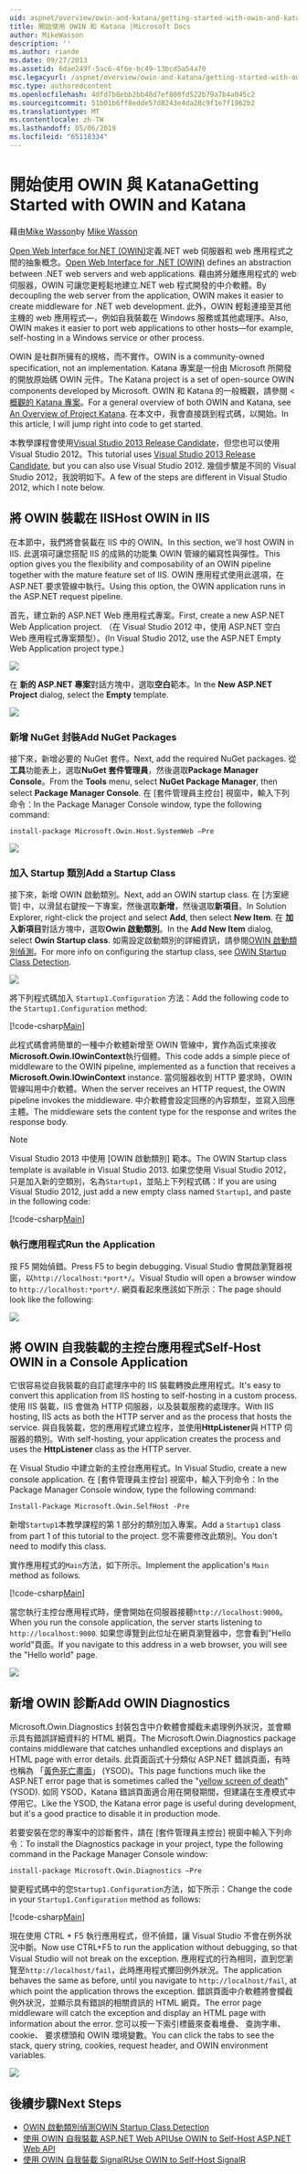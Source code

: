 ```yaml
---
uid: aspnet/overview/owin-and-katana/getting-started-with-owin-and-katana
title: 開始使用 OWIN 和 Katana |Microsoft Docs
author: MikeWasson
description: ''
ms.author: riande
ms.date: 09/27/2013
ms.assetid: 6dae249f-5ac6-4f6e-bc49-13bcd5a54a70
msc.legacyurl: /aspnet/overview/owin-and-katana/getting-started-with-owin-and-katana
msc.type: authoredcontent
ms.openlocfilehash: 4dfd7b8ebb2bb48d7ef800fd522b79a7b4a045c2
ms.sourcegitcommit: 51b01b6ff8edde57d8243e4da28c9f1e7f1962b2
ms.translationtype: MT
ms.contentlocale: zh-TW
ms.lasthandoff: 05/06/2019
ms.locfileid: "65118334"
---
```

# <a name="getting-started-with-owin-and-katana"></a><span data-ttu-id="b91c5-102">開始使用 OWIN 與 Katana</span><span class="sxs-lookup"><span data-stu-id="b91c5-102">Getting Started with OWIN and Katana</span></span>

<span data-ttu-id="b91c5-103">藉由[Mike Wasson](https://github.com/MikeWasson)</span><span class="sxs-lookup"><span data-stu-id="b91c5-103">by [Mike Wasson](https://github.com/MikeWasson)</span></span>

<span data-ttu-id="b91c5-104">[Open Web Interface for.NET (OWIN)](http://owin.org/)定義.NET web 伺服器和 web 應用程式之間的抽象概念。</span><span class="sxs-lookup"><span data-stu-id="b91c5-104">[Open Web Interface for .NET (OWIN)](http://owin.org/) defines an abstraction between .NET web servers and web applications.</span></span> <span data-ttu-id="b91c5-105">藉由將分離應用程式的 web 伺服器，OWIN 可讓您更輕鬆地建立.NET web 程式開發的中介軟體。</span><span class="sxs-lookup"><span data-stu-id="b91c5-105">By decoupling the web server from the application, OWIN makes it easier to create middleware for .NET web development.</span></span> <span data-ttu-id="b91c5-106">此外，OWIN 輕鬆連接至其他主機的 web 應用程式&#8212;，例如自我裝載在 Windows 服務或其他處理序。</span><span class="sxs-lookup"><span data-stu-id="b91c5-106">Also, OWIN makes it easier to port web applications to other hosts&#8212;for example, self-hosting in a Windows service or other process.</span></span>

<span data-ttu-id="b91c5-107">OWIN 是社群所擁有的規格，而不實作。</span><span class="sxs-lookup"><span data-stu-id="b91c5-107">OWIN is a community-owned specification, not an implementation.</span></span> <span data-ttu-id="b91c5-108">Katana 專案是一份由 Microsoft 所開發的開放原始碼 OWIN 元件。</span><span class="sxs-lookup"><span data-stu-id="b91c5-108">The Katana project is a set of open-source OWIN components developed by Microsoft.</span></span> <span data-ttu-id="b91c5-109">OWIN 和 Katana 的一般概觀，請參閱 <<c0> [ 概觀的 Katana 專案](an-overview-of-project-katana.md)。</span><span class="sxs-lookup"><span data-stu-id="b91c5-109">For a general overview of both OWIN and Katana, see [An Overview of Project Katana](an-overview-of-project-katana.md).</span></span> <span data-ttu-id="b91c5-110">在本文中，我會直接跳到程式碼，以開始。</span><span class="sxs-lookup"><span data-stu-id="b91c5-110">In this article, I will jump right into code to get started.</span></span>

<span data-ttu-id="b91c5-111">本教學課程會使用[Visual Studio 2013 Release Candidate](https://go.microsoft.com/fwlink/?LinkId=306566)，但您也可以使用 Visual Studio 2012。</span><span class="sxs-lookup"><span data-stu-id="b91c5-111">This tutorial uses [Visual Studio 2013 Release Candidate](https://go.microsoft.com/fwlink/?LinkId=306566), but you can also use Visual Studio 2012.</span></span> <span data-ttu-id="b91c5-112">幾個步驟是不同的 Visual Studio 2012，我說明如下。</span><span class="sxs-lookup"><span data-stu-id="b91c5-112">A few of the steps are different in Visual Studio 2012, which I note below.</span></span>

## <a name="host-owin-in-iis"></a><span data-ttu-id="b91c5-113">將 OWIN 裝載在 IIS</span><span class="sxs-lookup"><span data-stu-id="b91c5-113">Host OWIN in IIS</span></span>

<span data-ttu-id="b91c5-114">在本節中，我們將會裝載在 IIS 中的 OWIN。</span><span class="sxs-lookup"><span data-stu-id="b91c5-114">In this section, we'll host OWIN in IIS.</span></span> <span data-ttu-id="b91c5-115">此選項可讓您搭配 IIS 的成熟的功能集 OWIN 管線的編寫性與彈性。</span><span class="sxs-lookup"><span data-stu-id="b91c5-115">This option gives you the flexibility and composability of an OWIN pipeline together with the mature feature set of IIS.</span></span> <span data-ttu-id="b91c5-116">OWIN 應用程式使用此選項，在 ASP.NET 要求管線中執行。</span><span class="sxs-lookup"><span data-stu-id="b91c5-116">Using this option, the OWIN application runs in the ASP.NET request pipeline.</span></span>

<span data-ttu-id="b91c5-117">首先，建立新的 ASP.NET Web 應用程式專案。</span><span class="sxs-lookup"><span data-stu-id="b91c5-117">First, create a new ASP.NET Web Application project.</span></span> <span data-ttu-id="b91c5-118">（在 Visual Studio 2012 中，使用 ASP.NET 空白 Web 應用程式專案類型）。</span><span class="sxs-lookup"><span data-stu-id="b91c5-118">(In Visual Studio 2012, use the ASP.NET Empty Web Application project type.)</span></span>

![](getting-started-with-owin-and-katana/_static/image1.png)

<span data-ttu-id="b91c5-119">在 **新的 ASP.NET 專案**對話方塊中，選取**空白**範本。</span><span class="sxs-lookup"><span data-stu-id="b91c5-119">In the **New ASP.NET Project** dialog, select the **Empty** template.</span></span>

![](getting-started-with-owin-and-katana/_static/image2.png)

### <a name="add-nuget-packages"></a><span data-ttu-id="b91c5-120">新增 NuGet 封裝</span><span class="sxs-lookup"><span data-stu-id="b91c5-120">Add NuGet Packages</span></span>

<span data-ttu-id="b91c5-121">接下來，新增必要的 NuGet 套件。</span><span class="sxs-lookup"><span data-stu-id="b91c5-121">Next, add the required NuGet packages.</span></span> <span data-ttu-id="b91c5-122">從**工具**功能表上，選取**NuGet 套件管理員**，然後選取**Package Manager Console**。</span><span class="sxs-lookup"><span data-stu-id="b91c5-122">From the **Tools** menu, select **NuGet Package Manager**, then select **Package Manager Console**.</span></span> <span data-ttu-id="b91c5-123">在 [套件管理員主控台] 視窗中，輸入下列命令：</span><span class="sxs-lookup"><span data-stu-id="b91c5-123">In the Package Manager Console window, type the following command:</span></span>

`install-package Microsoft.Owin.Host.SystemWeb –Pre`

![](getting-started-with-owin-and-katana/_static/image3.png)

### <a name="add-a-startup-class"></a><span data-ttu-id="b91c5-124">加入 Startup 類別</span><span class="sxs-lookup"><span data-stu-id="b91c5-124">Add a Startup Class</span></span>

<span data-ttu-id="b91c5-125">接下來，新增 OWIN 啟動類別。</span><span class="sxs-lookup"><span data-stu-id="b91c5-125">Next, add an OWIN startup class.</span></span> <span data-ttu-id="b91c5-126">在 [方案總管] 中，以滑鼠右鍵按一下專案，然後選取**新增**，然後選取**新項目**。</span><span class="sxs-lookup"><span data-stu-id="b91c5-126">In Solution Explorer, right-click the project and select **Add**, then select **New Item**.</span></span> <span data-ttu-id="b91c5-127">在 **加入新項目**對話方塊中，選取**Owin 啟動類別**。</span><span class="sxs-lookup"><span data-stu-id="b91c5-127">In the **Add New Item** dialog, select **Owin Startup class**.</span></span> <span data-ttu-id="b91c5-128">如需設定啟動類別的詳細資訊，請參閱[OWIN 啟動類別偵測](owin-startup-class-detection.md)。</span><span class="sxs-lookup"><span data-stu-id="b91c5-128">For more info on configuring the startup class, see [OWIN Startup Class Detection](owin-startup-class-detection.md).</span></span>

![](getting-started-with-owin-and-katana/_static/image4.png)

<span data-ttu-id="b91c5-129">將下列程式碼加入 `Startup1.Configuration` 方法：</span><span class="sxs-lookup"><span data-stu-id="b91c5-129">Add the following code to the `Startup1.Configuration` method:</span></span>

[!code-csharp[Main](getting-started-with-owin-and-katana/samples/sample1.cs?highlight=3)]

<span data-ttu-id="b91c5-130">此程式碼會將簡單的一種中介軟體新增至 OWIN 管線中，實作為函式來接收**Microsoft.Owin.IOwinContext**執行個體。</span><span class="sxs-lookup"><span data-stu-id="b91c5-130">This code adds a simple piece of middleware to the OWIN pipeline, implemented as a function that receives a **Microsoft.Owin.IOwinContext** instance.</span></span> <span data-ttu-id="b91c5-131">當伺服器收到 HTTP 要求時，OWIN 管線叫用中介軟體。</span><span class="sxs-lookup"><span data-stu-id="b91c5-131">When the server receives an HTTP request, the OWIN pipeline invokes the middleware.</span></span> <span data-ttu-id="b91c5-132">中介軟體會設定回應的內容類型，並寫入回應主體。</span><span class="sxs-lookup"><span data-stu-id="b91c5-132">The middleware sets the content type for the response and writes the response body.</span></span>

> [!NOTE]
> <span data-ttu-id="b91c5-133">Visual Studio 2013 中使用 [OWIN 啟動類別] 範本。</span><span class="sxs-lookup"><span data-stu-id="b91c5-133">The OWIN Startup class template is available in Visual Studio 2013.</span></span> <span data-ttu-id="b91c5-134">如果您使用 Visual Studio 2012，只是加入新的空類別，名為`Startup1`，並貼上下列程式碼：</span><span class="sxs-lookup"><span data-stu-id="b91c5-134">If you are using Visual Studio 2012, just add a new empty class named `Startup1`, and paste in the following code:</span></span>

[!code-csharp[Main](getting-started-with-owin-and-katana/samples/sample2.cs)]

### <a name="run-the-application"></a><span data-ttu-id="b91c5-135">執行應用程式</span><span class="sxs-lookup"><span data-stu-id="b91c5-135">Run the Application</span></span>

<span data-ttu-id="b91c5-136">按 F5 開始偵錯。</span><span class="sxs-lookup"><span data-stu-id="b91c5-136">Press F5 to begin debugging.</span></span> <span data-ttu-id="b91c5-137">Visual Studio 會開啟瀏覽器視窗，以`http://localhost:*port*/`。</span><span class="sxs-lookup"><span data-stu-id="b91c5-137">Visual Studio will open a browser window to `http://localhost:*port*/`.</span></span> <span data-ttu-id="b91c5-138">網頁看起來應該如下所示：</span><span class="sxs-lookup"><span data-stu-id="b91c5-138">The page should look like the following:</span></span>

![](getting-started-with-owin-and-katana/_static/image5.png)

## <a name="self-host-owin-in-a-console-application"></a><span data-ttu-id="b91c5-139">將 OWIN 自我裝載的主控台應用程式</span><span class="sxs-lookup"><span data-stu-id="b91c5-139">Self-Host OWIN in a Console Application</span></span>

<span data-ttu-id="b91c5-140">它很容易從自我裝載的自訂處理序中的 IIS 裝載轉換此應用程式。</span><span class="sxs-lookup"><span data-stu-id="b91c5-140">It's easy to convert this application from IIS hosting to self-hosting in a custom process.</span></span> <span data-ttu-id="b91c5-141">使用 IIS 裝載，IIS 會做為 HTTP 伺服器，以及裝載服務的處理序。</span><span class="sxs-lookup"><span data-stu-id="b91c5-141">With IIS hosting, IIS acts as both the HTTP server and as the process that hosts the service.</span></span> <span data-ttu-id="b91c5-142">與自我裝載，您的應用程式建立程序，並使用**HttpListener**與 HTTP 伺服器的類別。</span><span class="sxs-lookup"><span data-stu-id="b91c5-142">With self-hosting, your application creates the process and uses the **HttpListener** class as the HTTP server.</span></span>

<span data-ttu-id="b91c5-143">在 Visual Studio 中建立新的主控台應用程式。</span><span class="sxs-lookup"><span data-stu-id="b91c5-143">In Visual Studio, create a new console application.</span></span> <span data-ttu-id="b91c5-144">在 [套件管理員主控台] 視窗中，輸入下列命令：</span><span class="sxs-lookup"><span data-stu-id="b91c5-144">In the Package Manager Console window, type the following command:</span></span>

`Install-Package Microsoft.Owin.SelfHost -Pre`

<span data-ttu-id="b91c5-145">新增`Startup1`本教學課程的第 1 部分的類別加入專案。</span><span class="sxs-lookup"><span data-stu-id="b91c5-145">Add a `Startup1` class from part 1 of this tutorial to the project.</span></span> <span data-ttu-id="b91c5-146">您不需要修改此類別。</span><span class="sxs-lookup"><span data-stu-id="b91c5-146">You don't need to modify this class.</span></span>

<span data-ttu-id="b91c5-147">實作應用程式的`Main`方法，如下所示。</span><span class="sxs-lookup"><span data-stu-id="b91c5-147">Implement the application's `Main` method as follows.</span></span>

[!code-csharp[Main](getting-started-with-owin-and-katana/samples/sample3.cs)]

<span data-ttu-id="b91c5-148">當您執行主控台應用程式時，便會開始在伺服器接聽`http://localhost:9000`。</span><span class="sxs-lookup"><span data-stu-id="b91c5-148">When you run the console application, the server starts listening to `http://localhost:9000`.</span></span> <span data-ttu-id="b91c5-149">如果您導覽到此位址在網頁瀏覽器中，您會看到"Hello world"頁面。</span><span class="sxs-lookup"><span data-stu-id="b91c5-149">If you navigate to this address in a web browser, you will see the "Hello world" page.</span></span>

![](getting-started-with-owin-and-katana/_static/image6.png)

## <a name="add-owin-diagnostics"></a><span data-ttu-id="b91c5-150">新增 OWIN 診斷</span><span class="sxs-lookup"><span data-stu-id="b91c5-150">Add OWIN Diagnostics</span></span>

<span data-ttu-id="b91c5-151">Microsoft.Owin.Diagnostics 封裝包含中介軟體會攔截未處理例外狀況，並會顯示具有錯誤詳細資料的 HTML 網頁。</span><span class="sxs-lookup"><span data-stu-id="b91c5-151">The Microsoft.Owin.Diagnostics package contains middleware that catches unhandled exceptions and displays an HTML page with error details.</span></span> <span data-ttu-id="b91c5-152">此頁面函式十分類似 ASP.NET 錯誤頁面，有時也稱為 「[黃色死亡畫面](http://en.wikipedia.org/wiki/Yellow_Screen_of_Death#Yellow)」 (YSOD)。</span><span class="sxs-lookup"><span data-stu-id="b91c5-152">This page functions much like the ASP.NET error page that is sometimes called the "[yellow screen of death](http://en.wikipedia.org/wiki/Yellow_Screen_of_Death#Yellow)" (YSOD).</span></span> <span data-ttu-id="b91c5-153">如同 YSOD，Katana 錯誤頁面適合用在開發期間，但建議在生產模式中停用它。</span><span class="sxs-lookup"><span data-stu-id="b91c5-153">Like the YSOD, the Katana error page is useful during development, but it's a good practice to disable it in production mode.</span></span>

<span data-ttu-id="b91c5-154">若要安裝在您的專案中的診斷套件，請在 [套件管理員主控台] 視窗中輸入下列命令：</span><span class="sxs-lookup"><span data-stu-id="b91c5-154">To install the Diagnostics package in your project, type the following command in the Package Manager Console window:</span></span>

`install-package Microsoft.Owin.Diagnostics –Pre`

<span data-ttu-id="b91c5-155">變更程式碼中的您`Startup1.Configuration`方法，如下所示：</span><span class="sxs-lookup"><span data-stu-id="b91c5-155">Change the code in your `Startup1.Configuration` method as follows:</span></span>

[!code-csharp[Main](getting-started-with-owin-and-katana/samples/sample4.cs?highlight=4,9-12)]

<span data-ttu-id="b91c5-156">現在使用 CTRL + F5 執行應用程式，但不偵錯，讓 Visual Studio 不會在例外狀況中斷。</span><span class="sxs-lookup"><span data-stu-id="b91c5-156">Now use CTRL+F5 to run the application without debugging, so that Visual Studio will not break on the exception.</span></span> <span data-ttu-id="b91c5-157">應用程式的行為相同，直到您瀏覽至`http://localhost/fail`，此時應用程式擲回例外狀況。</span><span class="sxs-lookup"><span data-stu-id="b91c5-157">The application behaves the same as before, until you navigate to `http://localhost/fail`, at which point the application throws the exception.</span></span> <span data-ttu-id="b91c5-158">錯誤頁面中介軟體將會攔截例外狀況，並顯示具有錯誤的相關資訊的 HTML 網頁。</span><span class="sxs-lookup"><span data-stu-id="b91c5-158">The error page middleware will catch the exception and display an HTML page with information about the error.</span></span> <span data-ttu-id="b91c5-159">您可以按一下索引標籤來查看堆疊、 查詢字串、 cookie、 要求標頭和 OWIN 環境變數。</span><span class="sxs-lookup"><span data-stu-id="b91c5-159">You can click the tabs to see the stack, query string, cookies, request header, and OWIN environment variables.</span></span>

![](getting-started-with-owin-and-katana/_static/image7.png)

## <a name="next-steps"></a><span data-ttu-id="b91c5-160">後續步驟</span><span class="sxs-lookup"><span data-stu-id="b91c5-160">Next Steps</span></span>

- [<span data-ttu-id="b91c5-161">OWIN 啟動類別偵測</span><span class="sxs-lookup"><span data-stu-id="b91c5-161">OWIN Startup Class Detection</span></span>](owin-startup-class-detection.md)
- [<span data-ttu-id="b91c5-162">使用 OWIN 自我裝載 ASP.NET Web API</span><span class="sxs-lookup"><span data-stu-id="b91c5-162">Use OWIN to Self-Host ASP.NET Web API</span></span>](../../../web-api/overview/hosting-aspnet-web-api/use-owin-to-self-host-web-api.md)
- [<span data-ttu-id="b91c5-163">使用 OWIN 自我裝載 SignalR</span><span class="sxs-lookup"><span data-stu-id="b91c5-163">Use OWIN to Self-Host SignalR</span></span>](../../../signalr/overview/deployment/tutorial-signalr-self-host.md)
